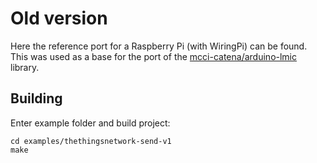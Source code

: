 # Old version

Here the reference port for a Raspberry Pi (with WiringPi) can be found.
This was used as a base for the port of the [mcci-catena/arduino-lmic](https://github.com/mcci-catena/arduino-lmic) library.

## Building

Enter example folder and build project:

```
cd examples/thethingsnetwork-send-v1
make
```
